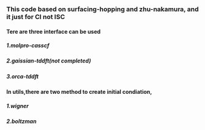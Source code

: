 ### This code based on surfacing-hopping and zhu-nakamura, and it just for CI not ISC
#### Tere are three interface can be used
##### 1.molpro-casscf
##### 2.gaissian-tddft(not completed)
##### 3.orca-tddft

#### In utils,there are two method to create initial condiation,
##### 1.wigner
##### 2.boltzman
